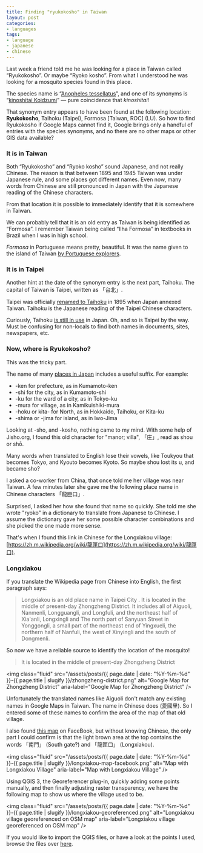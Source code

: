 ```yaml
---
title: Finding "ryukokosho" in Taiwan
layout: post
categories:
- languages
tags:
- language
- japanese
- chinese
---
```


Last week a friend told me he was looking for a place in Taiwan called “Ryukokosho”.
Or maybe “Ryoko kosho”. From what I understood he was looking for a mosquito species
found in this place.

The species name is “[Anopheles tessellatus](https://en.wikipedia.org/wiki/Anopheles_tessellatus)”,
and one of its synonyms is “[kinoshitai Koidzumi](http://www.mosquitocatalog.org/taxon_descr.aspx?ID=20899)” — pure
coincidence that _kinoshitai_!

That synonym entry appears to have been found at the following location:
**Ryukokosho**, Taihoku (Taipei), Formosa [Taiwan, ROC] (LU). So how to find
Ryukokosho if Google Maps cannot find it, Google brings only a handful of
entries with the species synonyms, and no there are no other maps or other
GIS data available?

<!--more-->

### It is in Taiwan

Both “Ryukokosho” and “Ryoko kosho” sound Japanese, and not really Chinese.
The reason is that between 1895 and 1945 Taiwan was under Japanese rule, and some
places got different names. Even now, many words from Chinese are still pronounced
in Japan with the Japanese reading of the Chinese characters.

From that location it is possible to immediately identify that it is somewhere in
Taiwan.

We can probably tell that it is an old entry as Taiwan is being identified as
“Formosa”. I remember Taiwan being called “Ilha Formosa” in textbooks in Brazil
when I was in high school.

_Formosa_ in Portuguese means pretty, beautiful. It was the name given
to the island of Taiwan [by Portuguese explorers](https://en.wikipedia.org/wiki/Taiwan).

### It is in Taipei

Another hint at the date of the synonym entry is the next part, Taihoku.
The capital of Taiwan is Taipei, written as 「台北」.

Taipei was officially [renamed to Taihoku](https://en.wikipedia.org/wiki/Taipei)
in 1895 when Japan annexed Taiwan. Taihoku is the Japanese reading of the Taipei
Chinese characters.

Curiously, Taihoku [is still in use](https://languagelog.ldc.upenn.edu/nll/?p=40072)
in Japan. Oh, and so is Taipei by the way. Must be confusing for non-locals to find
both names in documents, sites, newspapers, etc.

### Now, where is Ryukokosho?

This was the tricky part.

The name of many [places in Japan](https://en.wikipedia.org/wiki/Place_names_in_Japan)
includes a useful suffix. For example:

- -ken for prefecture, as in Kumamoto-ken
- -shi for the city, as in Kumamoto-shi
- -ku for the ward of a city, as in Tokyo-ku
- -mura for village, as in Kamikuishiki-mura
- -hoku or kita- for North, as in Hokkaido, Taihoku, or Kita-ku
- -shima or -jima for island, as in Iwo-Jima

Looking at -sho, and -kosho, nothing came to my mind. With some help of Jisho.org,
I found this old character for "manor; villa", 「庄」, read as shou or shō.

Many words when translated to English lose their vowels, like Toukyou that becomes
Tokyo, and Kyouto becomes Kyoto. So maybe shou lost its u, and became sho?

I asked a co-worker from China, that once told me her village was near Taiwan.
A few minutes later she gave me the following place name in
Chinese characters 「龍匣口」.

Surprised, I asked her how she found that name so quickly. She told me she wrote
"ryoko" in a dictionary to translate from Japanese to Chinese. I assume the dictionary
gave her some possible character combinations and she picked the one made
more sense.

That's when I found this link in Chinese for the Longxiakou
village: [https://zh.m.wikipedia.org/wiki/龍匣口](https://zh.m.wikipedia.org/wiki/龍匣口).

### Longxiakou

If you translate the Wikipedia page from Chinese into English, the first paragraph says:

>Longxiakou is an old place name in Taipei City . It is located in the middle of present-day
>Zhongzheng District. It includes all of Aiguoli, Nanmenli, Longguangli, and Longfuli, and
>the northeast half of Xia'anli, Longxingli and The north part of Sanyuan Street in Yonggongli,
>a small part of the northeast end of Yingxueli, the northern half of Nanfuli, the west of
>Xinyingli and the south of Dongmenli.

So now we have a reliable source to identify the location of the mosquito!

>It is located in the middle of present-day Zhongzheng District

<img
  class="fluid"
  src="/assets/posts/{{ page.date | date: "%Y-%m-%d" }}-{{ page.title | slugify }}/zhongzheng-district.png"
  alt="Google Map for Zhongzheng District"
  aria-label="Google Map for Zhongzheng District"
  />

Unfortunately the translated names like Aiguoli don't match any existing names in Google Maps in Taiwan. The name
in Chinese does (愛國里). So I entered some of these names to confirm the area of the map of that old village.

I also found [this map](https://www.facebook.com/IntoChengNan/photos/a.357412827975944/508448539539038/?type=3&theater)
on FaceBook, but without knowing Chinese, the only part I could confirm is that
the light brown area at the top contains the words 「南門」 (South gate?) and 「龍匣口」 (Longxiakou).

<img
  class="fluid"
  src="/assets/posts/{{ page.date | date: "%Y-%m-%d" }}-{{ page.title | slugify }}/longxiakou-map-facebook.png"
  alt="Map with Longxiakou Village"
  aria-label="Map with Longxiakou Village"
  />

Using QGIS 3, the Georeferencer plug-in, quickly adding some points manually,
and then finally adjusting raster transparency, we have the following map to
show us where the village used to be.

<img
  class="fluid"
  src="/assets/posts/{{ page.date | date: "%Y-%m-%d" }}-{{ page.title | slugify }}/longxiakou-georeferenced.png"
  alt="Longxiakou village georeferenced on OSM map"
  aria-label="Longxiakou village georeferenced on OSM map"
  />

If you would like to import the QGIS files, or have a look at the points I used,
browse the files over [here](https://github.com/kinow/kinoshita.eti.br/tree/master/assets/posts/2020-08-16-finding-ryukokosho-in-taiwan). 

